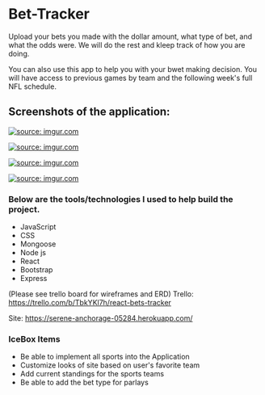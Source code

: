 
 # Bet-Tracker


Upload your bets you made with the dollar amount, what type of bet, and what the odds were. We will do the rest and kleep track of how you are doing.


You can also use this app to help you with your bwet making decision.  You will have access to previous games by team and the following week's full NFL schedule.

## Screenshots of the application:
<a href="https://imgur.com/cR1xuyy"><img src="https://i.imgur.com/cR1xuyy.png" title="source: imgur.com" /></a>

<a href="https://imgur.com/499yuZJ"><img src="https://i.imgur.com/499yuZJ.png" title="source: imgur.com" /></a>

<a href="https://imgur.com/7yQXXzW"><img src="https://i.imgur.com/7yQXXzW.png" title="source: imgur.com" /></a>

<a href="https://imgur.com/hx5aBc1"><img src="https://i.imgur.com/hx5aBc1.png" title="source: imgur.com" /></a>

### Below are the tools/technologies I used to help build the project.

- JavaScript
- CSS
- Mongoose
- Node js
- React
- Bootstrap
- Express

(Please see trello board for wireframes and ERD)
Trello: https://trello.com/b/TbkYKl7h/react-bets-tracker

Site: https://serene-anchorage-05284.herokuapp.com/


### IceBox Items

- Be able to implement all sports into the Application
- Customize looks of site based on user's favorite team
- Add current standings for the sports teams
- Be able to add the bet type for parlays




